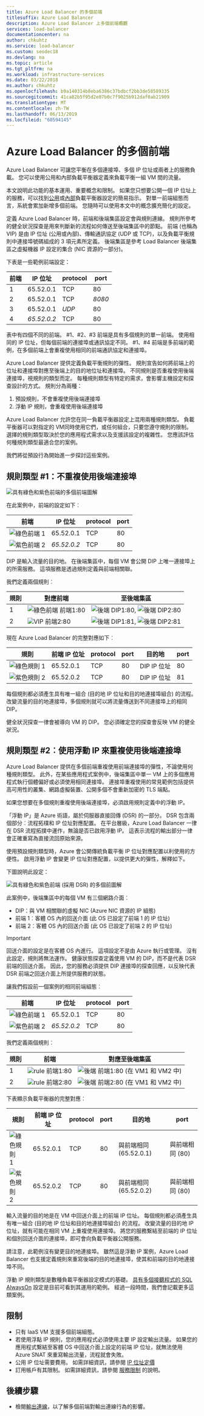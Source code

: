 ```yaml
---
title: Azure Load Balancer 的多個前端
titlesuffix: Azure Load Balancer
description: Azure Load Balancer 上多個前端概觀
services: load-balancer
documentationcenter: na
author: chkuhtz
ms.service: load-balancer
ms.custom: seodec18
ms.devlang: na
ms.topic: article
ms.tgt_pltfrm: na
ms.workload: infrastructure-services
ms.date: 03/22/2018
ms.author: chkuhtz
ms.openlocfilehash: b9a140314b8eba6386c37bdbcf2bb3de58589335
ms.sourcegitcommit: 41ca82b5f95d2e07b0c7f9025b912daf0ab21909
ms.translationtype: MT
ms.contentlocale: zh-TW
ms.lasthandoff: 06/13/2019
ms.locfileid: "60594145"
---
```

# <a name="multiple-frontends-for-azure-load-balancer"></a>Azure Load Balancer 的多個前端

Azure Load Balancer 可讓您平衡在多個連接埠、多個 IP 位址或兩者上的服務負載。 您可以使用公用和內部負載平衡器定義來負載平衡一組 VM 間的流量。

本文說明此功能的基本運用、重要概念和限制。 如果您只想要公開一個 IP 位址上的服務，可以找到[公用](load-balancer-get-started-internet-portal.md)或[內部](load-balancer-get-started-ilb-arm-portal.md)負載平衡器設定的簡易指示。 對單一前端組態而言，系統會累加新增多個前端。 您隨時可以使用本文中的概念擴充簡化的設定。

定義 Azure Load Balancer 時，前端和後端集區設定會與規則連線。 規則所參考的健全狀況探查是用來判斷新的流程如何傳送至後端集區中的節點。 前端 (也稱為 VIP) 是由 IP 位址 (公用或內部)、傳輸通訊協定 (UDP 或 TCP)，以及負載平衡規則中連接埠號碼組成的 3 項元素所定義。 後端集區是參考 Load Balancer 後端集區之虛擬機器 IP 設定的集合 (NIC 資源的一部分)。

下表是一些範例前端設定：

| 前端 | IP 位址 | protocol | port |
| --- | --- | --- | --- |
| 1 |65.52.0.1 |TCP |80 |
| 2 |65.52.0.1 |TCP |*8080* |
| 3 |65.52.0.1 |*UDP* |80 |
| 4 |*65.52.0.2* |TCP |80 |

表中有四個不同的前端。 #1、#2、#3 前端是具有多個規則的單一前端。 使用相同的 IP 位址，但每個前端的連接埠或通訊協定不同。 #1、#4 前端是多前端的範例，在多個前端上會重複使用相同的前端通訊協定和連接埠。

Azure Load Balancer 提供定義負載平衡規則的彈性。 規則宣告如何將前端上的位址和連接埠對應至後端上的目的地位址和連接埠。 不同規則是否重複使用後端連接埠，視規則的類型而定。 每種規則類型有特定的需求，會影響主機設定和探查設計的方式。 規則分為兩種：

1. 預設規則，不會重複使用後端連接埠
2. 浮動 IP 規則，會重複使用後端連接埠

Azure Load Balancer 允許您在同一負載平衡器設定上混用兩種規則類型。 負載平衡器可以對指定的 VM同時使用它們，或任何組合，只要您遵守規則的限制。 選擇的規則類型取決於您的應用程式需求以及支援該設定的複雜性。 您應該評估何種規則類型最適合您的案例。

我們將從預設行為開始進一步探討這些案例。

## <a name="rule-type-1-no-backend-port-reuse"></a>規則類型 #1：不重複使用後端連接埠

![具有綠色和紫色前端的多個前端圖解](./media/load-balancer-multivip-overview/load-balancer-multivip.png)

在此案例中，前端的設定如下︰

| 前端 | IP 位址 | protocol | port |
| --- | --- | --- | --- |
| ![綠色前端](./media/load-balancer-multivip-overview/load-balancer-rule-green.png) 1 |65.52.0.1 |TCP |80 |
| ![紫色前端](./media/load-balancer-multivip-overview/load-balancer-rule-purple.png) 2 |*65.52.0.2* |TCP |80 |

DIP 是輸入流量的目的地。 在後端集區中，每個 VM 會公開 DIP 上唯一連接埠上的所需服務。 這項服務是透過規則定義與前端相關聯。

我們定義兩個規則︰

| 規則 | 對應前端 | 至後端集區 |
| --- | --- | --- |
| 1 |![綠色前端](./media/load-balancer-multivip-overview/load-balancer-rule-green.png) 前端1:80 |![後端](./media/load-balancer-multivip-overview/load-balancer-rule-green.png) DIP1:80, ![後端](./media/load-balancer-multivip-overview/load-balancer-rule-green.png) DIP2:80 |
| 2 |![VIP](./media/load-balancer-multivip-overview/load-balancer-rule-purple.png) 前端2:80 |![後端](./media/load-balancer-multivip-overview/load-balancer-rule-purple.png) DIP1:81, ![後端](./media/load-balancer-multivip-overview/load-balancer-rule-purple.png) DIP2:81 |

現在 Azure Load Balancer 的完整對應如下︰

| 規則 | 前端 IP 位址 | protocol | port | 目的地 | port |
| --- | --- | --- | --- | --- | --- |
| ![綠色規則](./media/load-balancer-multivip-overview/load-balancer-rule-green.png) 1 |65.52.0.1 |TCP |80 |DIP IP 位址 |80 |
| ![紫色規則](./media/load-balancer-multivip-overview/load-balancer-rule-purple.png) 2 |65.52.0.2 |TCP |80 |DIP IP 位址 |81 |

每個規則都必須產生具有唯一組合 (目的地 IP 位址和目的地連接埠組合) 的流程。 改變流量的目的地連接埠，多個規則就可以將流量傳送到不同連接埠上的相同 DIP。

健全狀況探查一律會被導向 VM 的 DIP。 您必須確定您的探查會反映 VM 的健全狀況。

## <a name="rule-type-2-backend-port-reuse-by-using-floating-ip"></a>規則類型 #2︰使用浮動 IP 來重複使用後端連接埠

Azure Load Balancer 提供在多個前端重複使用前端連接埠的彈性，不論使用何種規則類型。 此外，在某些應用程式案例中，後端集區中單一 VM 上的多個應用程式執行個體偏好或必須使用相同連接埠。 連接埠重複使用的常見範例包括提供高可用性的叢集、網路虛擬裝置、公開多個不會重新加密的 TLS 端點。

如果您想要在多個規則重複使用後端連接埠，必須啟用規則定義中的浮動 IP。

「浮動 IP」是 Azure 術語，屬於伺服器直接回傳 (DSR) 的一部分。 DSR 包含兩個部分︰流程拓樸和 IP 位址對應配置。 在平台層級，Azure Load Balancer 一律在 DSR 流程拓撲中運作，無論是否已啟用浮動 IP。 這表示流程的輸出部分一律會正確重寫為直接流回原始來源。

使用預設規則類型時，Azure 會公開傳統負載平衡 IP 位址對應配置以利使用的方便性。 啟用浮動 IP 會變更 IP 位址對應配置，以提供更大的彈性，解釋如下。

下圖說明此設定：

![具有綠色和紫色前端 (採用 DSR) 的多個前圖解](./media/load-balancer-multivip-overview/load-balancer-multivip-dsr.png)

此案例中，後端集區中的每個 VM 有三個網路介面︰

* DIP：與 VM 相關聯的虛擬 NIC (Azure NIC 資源的 IP 組態)
* 前端 1︰客體 OS 內的回送介面 (此 OS 已設定了前端 1 的 IP 位址)
* 前端 2︰客體 OS 內的回送介面 (此 OS 已設定了前端 2 的 IP 位址)

> [!IMPORTANT]
> 回送介面的設定是在客體 OS 內進行。 這項設定不是由 Azure 執行或管理。 沒有此設定，規則將無法運作。 健康狀態探查定義使用 VM 的 DIP，而不是代表 DSR 前端的回送介面。 因此，您的服務必須提供 DIP 連接埠的探查回應，以反映代表 DSR 前端之回送介面上所提供服務的狀態。

讓我們假設前一個案例的相同前端組態︰

| 前端 | IP 位址 | protocol | port |
| --- | --- | --- | --- |
| ![綠色前端](./media/load-balancer-multivip-overview/load-balancer-rule-green.png) 1 |65.52.0.1 |TCP |80 |
| ![紫色前端](./media/load-balancer-multivip-overview/load-balancer-rule-purple.png) 2 |*65.52.0.2* |TCP |80 |

我們定義兩個規則︰

| 規則 | 前端 | 對應至後端集區 |
| --- | --- | --- |
| 1 |![rule](./media/load-balancer-multivip-overview/load-balancer-rule-green.png) 前端1:80 |![後端](./media/load-balancer-multivip-overview/load-balancer-rule-green.png) 前端1:80 (在 VM1 和 VM2 中) |
| 2 |![rule](./media/load-balancer-multivip-overview/load-balancer-rule-purple.png) 前端2:80 |![後端](./media/load-balancer-multivip-overview/load-balancer-rule-purple.png) 前端2:80 (在 VM1 和 VM2 中) |

下表顯示負載平衡器的完整對應︰

| 規則 | 前端 IP 位址 | protocol | port | 目的地 | port |
| --- | --- | --- | --- | --- | --- |
| ![綠色規則](./media/load-balancer-multivip-overview/load-balancer-rule-green.png) 1 |65.52.0.1 |TCP |80 |與前端相同 (65.52.0.1) |與前端相同 (80) |
| ![紫色規則](./media/load-balancer-multivip-overview/load-balancer-rule-purple.png) 2 |65.52.0.2 |TCP |80 |與前端相同 (65.52.0.2) |與前端相同 (80) |

輸入流量的目的地是在 VM 中回送介面上的前端 IP 位址。 每個規則都必須產生具有唯一組合 (目的地 IP 位址和目的地連接埠組合) 的流程。 改變流量的目的地 IP 位址，就有可能在相同 VM 上重複使用連接埠。 將您的服務繫結至前端的 IP 位址和個別回送介面的連接埠，即可會向負載平衡器公開服務。

請注意，此範例沒有變更目的地連接埠。 雖然這是浮動 IP 案例，Azure Load Balancer 也支援定義規則來重寫後端的目的地連接埠，使其和前端的目的地連接埠不同。

浮動 IP 規則類型是數種負載平衡器設定模式的基礎。 [具有多個接聽程式的 SQL AlwaysOn](../virtual-machines/windows/sql/virtual-machines-windows-portal-sql-ps-alwayson-int-listener.md) 設定是目前可看到其運用的範例。 經過一段時間，我們會記載更多這類案例。

## <a name="limitations"></a>限制

* 只有 IaaS VM 支援多個前端組態。
* 若使用浮點 IP 規則，您的應用程式必須使用主要 IP 設定輸出流量。 如果您的應用程式繫結至客體 OS 中回送介面上設定的前端 IP 位址，就無法使用 Azure SNAT 來重寫輸出流量，流程就會失敗。
* 公用 IP 位址需要費用。 如需詳細資訊，請參閱 [IP 位址定價](https://azure.microsoft.com/pricing/details/ip-addresses/)
* 訂用帳戶有其限制。 如需詳細資訊，請參閱 [服務限制](../azure-subscription-service-limits.md#networking-limits) 的說明。

## <a name="next-steps"></a>後續步驟

- 檢閱[輸出連線](load-balancer-outbound-connections.md)，以了解多個前端對輸出連線行為的影響。
